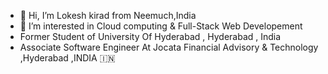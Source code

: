 - 👋 Hi, I’m Lokesh kirad from Neemuch,India
- 👀 I’m interested in Cloud computing & Full-Stack Web Developement 
- Former Student of University Of Hyderabad , Hyderabad , India 
- Associate Software Engineer At Jocata Financial Advisory & Technology ,Hyderabad ,INDIA 🇮🇳 
